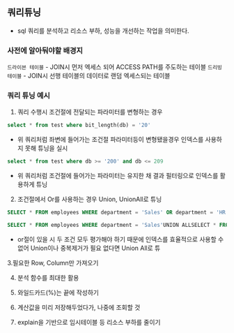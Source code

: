 ## 쿼리튜닝
- sql 쿼리를 분석하고 리소스 부하, 성능을 개선하는 작업을 의미한다.

### 사전에 알아둬야할 배경지 
`드라이븐 테이블`
    - JOIN시 먼저 엑세스 되어 ACCESS PATH를 주도하는 테이블
`드리빙 테이블`
    - JOIN시 선행 테이블의 데이터로 랜덤 엑세스되는 테이블



### 쿼리 튜닝 예시
1. 쿼리 수행시 조건절에 전달되는 파라미터를 변형하는 경우

```sql
select * from test where bit_length(db) = '20'
```

- 위 쿼리처럼 좌변에 들어가는 조건절 파라미터등이 변형됐을경우 인덱스를 사용하지 못해 튜닝을 실시

```sql
select * from test where db >= '200' and db <= 209
```
- 위 쿼리처럼 조건절에 들어가는 파라미터는 유지한 채 결과 필터링으로 인덱스를 활용하게 튜닝

2. 조건절에서 Or를 사용하는 경우 Union, UnionAll로 튜닝
```sql
SELECT * FROM employees WHERE department = 'Sales' OR department = 'HR';

SELECT * FROM employees WHERE department = 'Sales'UNION ALLSELECT * FROM employees WHERE department = 'HR';
```

- or절이 있을 시 두 조건 모두 평가해야 하기 때문에 인덱스를 효율적으로 사용할 수 없어 Union이나 중복제거가 필요 없다면 Union All로 튜 

3.필요한 Row, Column만 가져오기

4. 분석 함수를 최대한 활용

5. 와일드카드(%)는 끝에 작성하기

6. 계산값을 미리 저장해두었다가, 나중에 조회할 것

7. explain을 기반으로 임시테이블 등 리소스 부하를 줄이기
